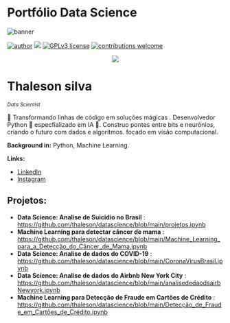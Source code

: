 # Portfólio Data Science 

![banner](https://github.com/thaleson/Meu_portifolio_de_projetos_Data_Science/assets/78983785/45efd0da-8847-4573-a433-78c526b7d241)

[![author](https://img.shields.io/badge/author-thalesonsilva-red.svg)](https://www.linkedin.com/in/thaleson-silva-9298a0296/) [![](https://img.shields.io/badge/python-3.7+-blue.svg)](https://www.python.org/downloads/release/python-365/) [![GPLv3 license](https://img.shields.io/badge/License-GPLv3-blue.svg)](http://perso.crans.org/besson/LICENSE.html) [![contributions welcome](https://img.shields.io/badge/contributions-welcome-brightgreen.svg?style=flat)](https://github.com/carlosfab/data_science/issues)

<p align="center">
  <img src=![banner](https://github.com/thaleson/Meu_portifolio_de_projetos_Data_Science-/assets/78983785/9af6800e-ea3f-4e2a-a49d-922e88fe558e >
</p>

# Thaleson silva
<sub>*Data Scientist*</sub>

🚀 Transformando linhas de código em soluções mágicas . Desenvolvedor Python 🐍 especfializado  em IA 🤖. Construo pontes entre bits e neurônios, criando o futuro com dados e algoritmos. focado em visão computacional.

**Background in:** Python, Machine Learning.

**Links:**
* [LinkedIn](https://www.linkedin.com/in/thaleson-silva-9298a0296/)
* [Instagram](https://www.instagram.com/_thaleson/)


## Projetos:
* **Data Science: Analise de Suicidio no Brasil** : https://github.com/thaleson/datascience/blob/main/projetos.ipynb
* **Machine Learning para detectar câncer de mama** : https://github.com/thaleson/datascience/blob/main/Machine_Learning_para_a_Detecção_do_Câncer_de_Mama.ipynb
* **Data Science: Analise de dados do COVID-19**  : https://github.com/thaleson/datascience/blob/main/CoronaVirusBrasil.ipynb
* **Data Science: Analise de dados do Airbnb New York City** : https://github.com/thaleson/datascience/blob/main/analisededaodsairbNewyork.ipynb
* **Machine Learning para Detecção de Fraude em Cartões de Crédito** : https://github.com/thaleson/datascience/blob/main/Detecção_de_Fraude_em_Cartões_de_Crédito.ipynb









